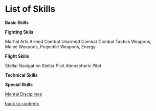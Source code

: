 # List of Skills

**Basic Skills**

**Fighting Skils**

Martial Arts
Armed Combat
Unarmed Combat
Combat Tactics
Weapons, Melee
Weapons, Projectile
Weapons, Energy

**Flight Skills**

Stellar Navigation
Stellar Pilot
Atmospheric Pilot

**Technical Skills**

**Special Skills**

[Mental Disciplines](https://github.com/ikeman32/NewRPG/blob/master/Skills/MentalDisciplines.md) 

[back to contents](https://github.com/ikeman32/NewRPG/blob/master/CoreRules/Contents.md)
